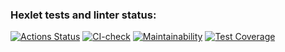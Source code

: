 ### Hexlet tests and linter status:
[![Actions Status](https://github.com/sheveleves/java-project-78/workflows/hexlet-check/badge.svg)](https://github.com/sheveleves/java-project-78/actions)
[![CI-check](https://github.com/sheveleves/java-project-78/actions/workflows/CI-check.yml/badge.svg)](https://github.com/sheveleves/java-project-78/actions/workflows/CI-check.yml)
[![Maintainability](https://api.codeclimate.com/v1/badges/56a42f7bc26c691e207d/maintainability)](https://codeclimate.com/github/sheveleves/java-project-78/maintainability)
[![Test Coverage](https://api.codeclimate.com/v1/badges/56a42f7bc26c691e207d/test_coverage)](https://codeclimate.com/github/sheveleves/java-project-78/test_coverage)

